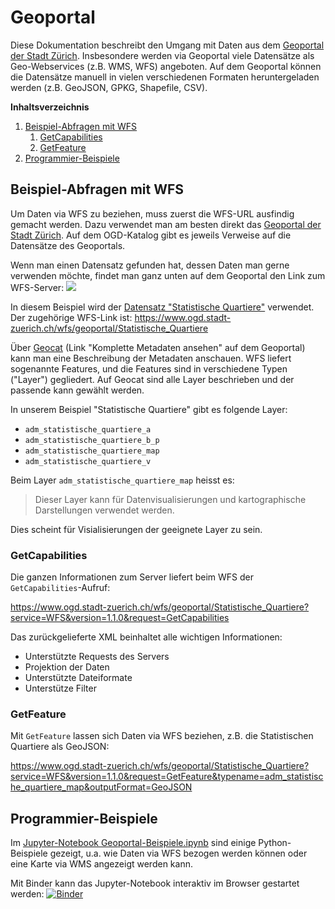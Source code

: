 # Geoportal

Diese Dokumentation beschreibt den Umgang mit Daten aus dem [Geoportal der Stadt Zürich](https://www.ogd.stadt-zuerich.ch/geodaten/).
Insbesondere werden via Geoportal viele Datensätze als Geo-Webservices (z.B. WMS, WFS) angeboten.
Auf dem Geoportal können die Datensätze manuell in vielen verschiedenen Formaten heruntergeladen werden (z.B. GeoJSON, GPKG, Shapefile, CSV).

**Inhaltsverzeichnis**

1. [Beispiel-Abfragen mit WFS](#beispiel-abfragen-mit-wfs)
   1. [GetCapabilities](#getcapabilities)
   2. [GetFeature](#getfeature)
2. [Programmier-Beispiele](#programmier-beispiele)

## Beispiel-Abfragen mit WFS

Um Daten via WFS zu beziehen, muss zuerst die WFS-URL ausfindig gemacht werden.
Dazu verwendet man am besten direkt das [Geoportal der Stadt Zürich](https://www.ogd.stadt-zuerich.ch/geodaten/).
Auf dem OGD-Katalog gibt es jeweils Verweise auf die Datensätze des Geoportals.

Wenn man einen Datensatz gefunden hat, dessen Daten man gerne verwenden möchte, findet man ganz unten auf dem Geoportal den Link zum WFS-Server:
![](wfs_link.gif)

In diesem Beispiel wird der [Datensatz "Statistische Quartiere"](https://www.ogd.stadt-zuerich.ch/geodaten/Statistische_Quartiere) verwendet.
Der zugehörige WFS-Link ist: https://www.ogd.stadt-zuerich.ch/wfs/geoportal/Statistische_Quartiere

Über [Geocat](https://www.geocat.ch/geonetwork/srv/ger/md.viewer#/full_view/fd1a94fe-4bd4-4a40-99af-8b859dfe82a7) (Link "Komplette Metadaten ansehen" auf dem Geoportal) kann man eine Beschreibung der Metadaten anschauen.
WFS liefert sogenannte Features, und die Features sind in verschiedene Typen ("Layer") gegliedert.
Auf Geocat sind alle Layer beschrieben und der passende kann gewählt werden.

In unserem Beispiel "Statistische Quartiere" gibt es folgende Layer:

* `adm_statistische_quartiere_a`
* `adm_statistische_quartiere_b_p`
* `adm_statistische_quartiere_map`
* `adm_statistische_quartiere_v`

Beim Layer `adm_statistische_quartiere_map` heisst es:

> Dieser Layer kann für Datenvisualisierungen und kartographische Darstellungen verwendet werden.

Dies scheint für Visialisierungen der geeignete Layer zu sein.

### GetCapabilities

Die ganzen Informationen zum Server liefert beim WFS der `GetCapabilities`-Aufruf:

https://www.ogd.stadt-zuerich.ch/wfs/geoportal/Statistische_Quartiere?service=WFS&version=1.1.0&request=GetCapabilities

Das zurückgelieferte XML beinhaltet alle wichtigen Informationen:

* Unterstützte Requests des Servers
* Projektion der Daten
* Unterstützte Dateiformate
* Unterstütze Filter

### GetFeature

Mit `GetFeature` lassen sich Daten via WFS beziehen, z.B. die Statistischen Quartiere als GeoJSON:

https://www.ogd.stadt-zuerich.ch/wfs/geoportal/Statistische_Quartiere?service=WFS&version=1.1.0&request=GetFeature&typename=adm_statistische_quartiere_map&outputFormat=GeoJSON


## Programmier-Beispiele

Im [Jupyter-Notebook Geoportal-Beispiele.ipynb](https://github.com/opendatazurich/opendatazurich.github.io/blob/master/geoportal/Geoportal-WMS-WFS.ipynb) sind einige Python-Beispiele gezeigt, u.a. wie Daten via WFS bezogen werden können oder eine Karte via WMS angezeigt werden kann.

Mit Binder kann das Jupyter-Notebook interaktiv im Browser gestartet werden: [![Binder](https://mybinder.org/badge_logo.svg)](https://mybinder.org/v2/gh/opendatazurich/opendatazurich.github.io/master?filepath=geoportal/Geoportal-Beispiele.ipynb)
